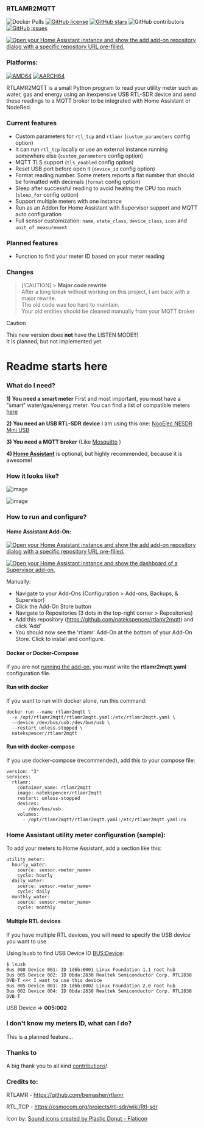 ### RTLAMR2MQTT

![Docker Pulls](https://img.shields.io/docker/pulls/natekspencer/rtlamr2mqtt)
[![GitHub license](https://img.shields.io/github/license/natekspencer/rtlamr2mqtt)](https://github.com/natekspencer/rtlamr2mqtt/blob/main/LICENSE)
[![GitHub stars](https://img.shields.io/github/stars/natekspencer/rtlamr2mqtt)](https://github.com/natekspencer/rtlamr2mqtt/stargazers)
![GitHub contributors](https://img.shields.io/github/contributors/natekspencer/rtlamr2mqtt)
[![GitHub issues](https://img.shields.io/github/issues/natekspencer/rtlamr2mqtt)](https://github.com/natekspencer/rtlamr2mqtt/issues)

[![Open your Home Assistant instance and show the add add-on repository dialog with a specific repository URL pre-filled.](https://my.home-assistant.io/badges/supervisor_add_addon_repository.svg)](https://my.home-assistant.io/redirect/supervisor_add_addon_repository/?repository_url=https%3A%2F%2Fgithub.com%2Fallangood%2Frtlamr2mqtt)

### Platforms:

[![AMD64](https://img.shields.io/badge/AMD64-Yes-greenb)](https://img.shields.io/badge/AMD64-Yes-greenb)
[![AARCH64](https://img.shields.io/badge/AARCH64-Yes-greenb)](https://img.shields.io/badge/AARCH64-Yes-greenb)

RTLAMR2MQTT is a small Python program to read your utility meter such as water, gas and energy using an inexpensive USB RTL-SDR device and send these readings to a MQTT broker to be integrated with Home Assistant or NodeRed.

### Current features

- Custom parameters for `rtl_tcp` and `rtlamr` (`custom_parameters` config option)
- It can run `rtl_tcp` locally or use an external instance running somewhere else (`custom_parameters` config option)
- MQTT TLS support (`tls_enabled` config option)
- Reset USB port before open it (`device_id` config option)
- Format reading number. Some meters reports a flat number that should be formatted with decimals (`format` config option)
- Sleep after successful reading to avoid heating the CPU too much (`sleep_for` config option)
- Support multiple meters with one instance
- Run as an Addon for Home Assistant with Supervisor support and MQTT auto configuration
- Full sensor customization: `name`, `state_class`, `device_class`, `icon` and `unit_of_measurement`

### Planned features

- Function to find your meter ID based on your meter reading

### Changes

> [!CAUTION] > **Major code rewrite** \
> After a long break without working on this project, I am back with a major rewrite. \
> The old code was too hard to maintain. \
> Your old entities should be cleaned manually from your MQTT broker

> [!CAUTION]
> This new version does **not** have the LISTEN MODE!!! \
> It is planned, but not implemented yet.

# Readme starts here

### What do I need?

**1) You need a smart meter**
First and most important, you must have a "smart" water/gas/energy meter. You can find a list of compatible meters [here](https://github.com/bemasher/rtlamr/blob/master/meters.csv)

**2) You need an USB RTL-SDR device**
I am using this one: [NooElec NESDR Mini USB](https://www.amazon.ca/NooElec-NESDR-Mini-Compatible-Packages/dp/B009U7WZCA/ref=sr_1_1_sspa?crid=JGS4RV7RXGQQ&keywords=rtl-sdr)

**3) You need a MQTT broker** (Like [Mosquitto](https://mosquitto.org/) )

**4) [Home Assistant](https://www.home-assistant.io/)** is optional, but highly recommended, because it is awesome!

### How it looks like?

![image](https://user-images.githubusercontent.com/757086/117556120-207bd200-b02b-11eb-9149-58eaf9c6c4ea.png)

![image](https://user-images.githubusercontent.com/757086/169098091-bdd93660-daf5-4c8a-bde1-c4b66e7bdb87.png)

### How to run and configure?

#### Home Assistant Add-On:

[![Open your Home Assistant instance and show the add add-on repository dialog with a specific repository URL pre-filled.](https://my.home-assistant.io/badges/supervisor_add_addon_repository.svg)](https://my.home-assistant.io/redirect/supervisor_add_addon_repository/?repository_url=https%3A%2F%2Fgithub.com%2Fallangood%2Frtlamr2mqtt)

[![Open your Home Assistant instance and show the dashboard of a Supervisor add-on.](https://my.home-assistant.io/badges/supervisor_addon.svg)](https://my.home-assistant.io/redirect/supervisor_addon/?repository_url=https%3A%2F%2Fgithub.com%2Fallangood%2Frtlamr2mqtt&addon=6713e36e_rtlamr2mqtt)

Manually:

- Navigate to your Add-Ons (Configuration > Add-ons, Backups, & Supervisor)
- Click the Add-On Store button
- Navigate to Repositories (3 dots in the top-right corner > Repositories)
- Add this repository (https://github.com/natekspencer/rtlamr2mqtt) and click 'Add'
- You should now see the 'rtlamr' Add-On at the bottom of your Add-On Store. Click to install and configure.

#### Docker or Docker-Compose

If you are not [running the add-on](https://www.home-assistant.io/common-tasks/os#installing-third-party-add-ons), you must write the **rtlamr2mqtt.yaml** configuration file.

#### Run with docker

If you want to run with docker alone, run this command:

```
docker run --name rtlamr2mqtt \
  -v /opt/rtlamr2mqtt/rtlamr2mqtt.yaml:/etc/rtlamr2mqtt.yaml \
  --device /dev/bus/usb:/dev/bus/usb \
  --restart unless-stopped \
  natekspencer/rtlamr2mqtt
```

#### Run with docker-compose

If you use docker-compose (recommended), add this to your compose file:

```
version: "3"
services:
  rtlamr:
    container_name: rtlamr2mqtt
    image: natekspencer/rtlamr2mqtt
    restart: unless-stopped
    devices:
      - /dev/bus/usb
    volumes:
      - /opt/rtlamr2mqtt/rtlamr2mqtt.yaml:/etc/rtlamr2mqtt.yaml:ro
```

### Home Assistant utility meter configuration (sample):

To add your meters to Home Assistant, add a section like this:

```
utility_meter:
  hourly_water:
    source: sensor.<meter_name>
    cycle: hourly
  daily_water:
    source: sensor.<meter_name>
    cycle: daily
  monthly_water:
    source: sensor.<meter_name>
    cycle: monthly
```

#### Multiple RTL devices

If you have multiple RTL devices, you will need to specify the USB device you want to use

Using lsusb to find USB Device ID <BUS:Device>:

```
$ lsusb
Bus 008 Device 001: ID 1d6b:0001 Linux Foundation 1.1 root hub
Bus 005 Device 002: ID 0bda:2838 Realtek Semiconductor Corp. RTL2838 DVB-T <<< I want to use this device
Bus 005 Device 001: ID 1d6b:0002 Linux Foundation 2.0 root hub
Bus 002 Device 004: ID 0bda:2838 Realtek Semiconductor Corp. RTL2838 DVB-T
```

USB Device => **005:002**

### I don't know my meters ID, what can I do?

This is a planned feature...

### Thanks to

A big thank you to all kind [contributions](https://github.com/natekspencer/rtlamr2mqtt/graphs/contributors)!

### Credits to:

RTLAMR - https://github.com/bemasher/rtlamr

RTL_TCP - https://osmocom.org/projects/rtl-sdr/wiki/Rtl-sdr

Icon by:
[Sound icons created by Plastic Donut - Flaticon]("https://www.flaticon.com/free-icons/sound")
